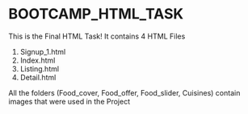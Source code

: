 # BOOTCAMP_HTML_TASK
This is the Final HTML Task! It contains 4 HTML Files 
1) Signup_1.html
2) Index.html
3) Listing.html
4) Detail.html

All the folders (Food_cover, Food_offer, Food_slider, Cuisines) contain images that were used in the Project


